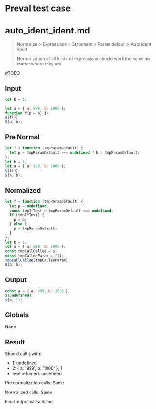 # Preval test case

# auto_ident_ident.md

> Normalize > Expressions > Statement > Param default > Auto ident ident
>
> Normalization of all kinds of expressions should work the same no matter where they are

#TODO

## Input

`````js filename=intro
let b = 1;

let a = { a: 999, b: 1000 };
function f(p = b) {}
$(f());
$(a, b);
`````

## Pre Normal

`````js filename=intro
let f = function (tmpParamDefault) {
  let p = tmpParamDefault === undefined ? b : tmpParamDefault;
};
let b = 1;
let a = { a: 999, b: 1000 };
$(f());
$(a, b);
`````

## Normalized

`````js filename=intro
let f = function (tmpParamDefault) {
  let p = undefined;
  const tmpIfTest = tmpParamDefault === undefined;
  if (tmpIfTest) {
    p = b;
  } else {
    p = tmpParamDefault;
  }
};
let b = 1;
let a = { a: 999, b: 1000 };
const tmpCallCallee = $;
const tmpCalleeParam = f();
tmpCallCallee(tmpCalleeParam);
$(a, b);
`````

## Output

`````js filename=intro
const a = { a: 999, b: 1000 };
$(undefined);
$(a, 1);
`````

## Globals

None

## Result

Should call `$` with:
 - 1: undefined
 - 2: { a: '999', b: '1000' }, 1
 - eval returned: undefined

Pre normalization calls: Same

Normalized calls: Same

Final output calls: Same
